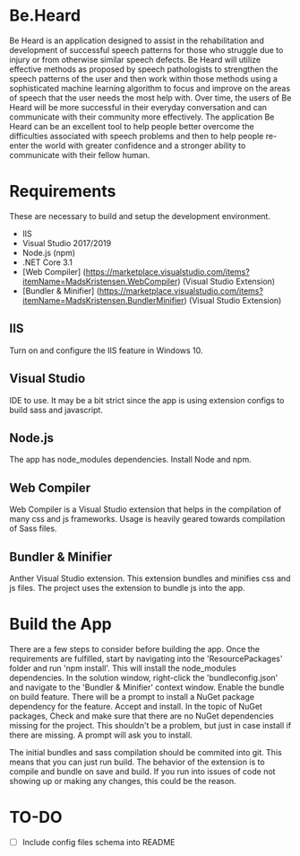 # Be.Heard
Be Heard is an application designed to assist in the rehabilitation and development of successful speech patterns for those who struggle due to injury or from otherwise similar speech defects.  Be Heard will utilize effective methods as proposed by speech pathologists to strengthen the speech patterns of the user and then work within those methods using a sophisticated machine learning algorithm to focus and improve on the areas of speech that the user needs the most help with.  Over time, the users of Be Heard will be more successful in their everyday conversation and can communicate with their community more effectively.  The application Be Heard can be an excellent tool to help people better overcome the difficulties associated with speech problems and then to help people re-enter the world with greater confidence and a stronger ability to communicate with their fellow human.

# Requirements
These are necessary to build and setup the development environment.
- IIS
- Visual Studio 2017/2019
- Node.js (npm)
- .NET Core 3.1
- [Web Compiler] (https://marketplace.visualstudio.com/items?itemName=MadsKristensen.WebCompiler) (Visual Studio Extension)
- [Bundler & Minifier] (https://marketplace.visualstudio.com/items?itemName=MadsKristensen.BundlerMinifier) (Visual Studio Extension)

## IIS
Turn on and configure the IIS feature in Windows 10.

## Visual Studio
IDE to use. It may be a bit strict since the app is using extension configs to build sass and javascript.

## Node.js
The app has node_modules dependencies. Install Node and npm.

## Web Compiler
Web Compiler is a Visual Studio extension that helps in the compilation of many css and js frameworks. Usage is heavily geared towards compilation of Sass files.

## Bundler & Minifier
Anther Visual Studio extension. This extension bundles and minifies css and js files. The project uses the extension to bundle js into the app.

# Build the App
There are a few steps to consider before building the app. Once the requirements are fulfilled, start by navigating into the 'ResourcePackages' folder and run 'npm install'. This will install the node_modules dependencies. In the solution window, right-click the 'bundleconfig.json' and navigate to the 'Bundler & Minifier' context window. Enable the bundle on build feature. There will be a prompt to install a NuGet package dependency for the feature. Accept and install. In the topic of NuGet packages, Check and make sure that there are no NuGet dependencies missing for the project. This shouldn't be a problem, but just in case install if there are missing. A prompt will ask you to install.

The initial bundles and sass compilation should be commited into git. This means that you can just run build. The behavior of the extension is to compile and bundle on save and build. If you run into issues of code not showing up or making any changes, this could be the reason.

# TO-DO
- [ ] Include config files schema into README
